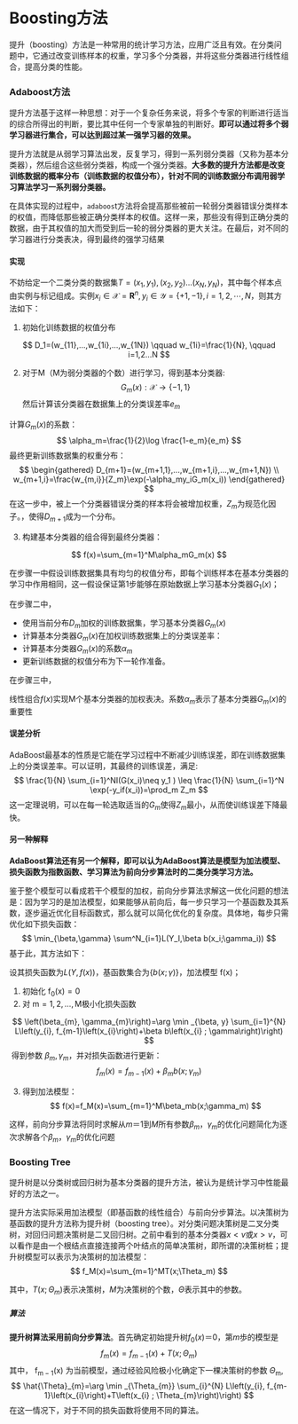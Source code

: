 # Boosting方法

提升（boosting）方法是一种常用的统计学习方法，应用广泛且有效。在分类问题中，它通过改变训练样本的权重，学习多个分类器，并将这些分类器进行线性组合，提高分类的性能。

### Adaboost方法

提升方法基于这样一种思想：对于一个复杂任务来说，将多个专家的判断进行适当的综合所得出的判断，要比其中任何一个专家单独的判断好。**即可以通过将多个弱学习器进行集合，可以达到超过某一强学习器的效果。**

提升方法就是从弱学习算法出发，反复学习，得到一系列弱分类器（又称为基本分类器），然后组合这些弱分类器，构成一个强分类器。**大多数的提升方法都是改变训练数据的概率分布（训练数据的权值分布），针对不同的训练数据分布调用弱学习算法学习一系列弱分类器。**

在具体实现的过程中，`adaboos`t方法将会提高那些被前一轮弱分类器错误分类样本的权值，而降低那些被正确分类样本的权值。这样一来，那些没有得到正确分类的数据，由于其权值的加大而受到后一轮的弱分类器的更大关注。在最后，对不同的学习器进行分类表决，得到最终的强学习结果

#### 实现

不妨给定一个二类分类的数据集$T={(x_1,y_1),(x_2,y_2)...(x_N,y_N)}$，其中每个样本点由实例与标记组成。实例$x_{i} \in \mathcal{X}=\mathbf{R}^{n}, y_{i} \in \mathcal{Y}=\{+1,-1\}, i=1,2, \cdots, N$​，则其方法如下：

1. 初始化训练数据的权值分布

$$
D_1=(w_{11},...,w_{1i},...,w_{1N})  \qquad w_{1i}=\frac{1}{N}, \qquad i=1,2...N
$$

2. 对于M（M为弱分类器的个数）进行学习，得到基本分类器:
$$
G_m(x):\mathcal X \rightarrow \{-1,1\}
$$
然后计算该分类器在数据集上的分类误差率$e_m$

计算$G_m(x)$​的系数：
$$
\alpha_m=\frac{1}{2}\log \frac{1-e_m}{e_m}
$$
最终更新训练数据集的权重分布：
$$
\begin{gathered}
D_{m+1}=(w_{m+1,1},...,w_{m+1,i},...,w_{m+1,N})  \\
w_{m+1,i}=\frac{w_{m,i}}{Z_m}\exp(-\alpha_my_iG_m(x_i))
\end{gathered}
$$
在这一步中，被上一个分类器错误分类的样本将会被增加权重，$Z_m$为规范化因子。，使得$D_{m+1}$成为一个分布。

3. 构建基本分类器的组合得到最终分类器：

$$
f(x)=\sum_{m=1}^M\alpha_mG_m(x)
$$

在步骤一中假设训练数据集具有均匀的权值分布，即每个训练样本在基本分类器的学习中作用相同，这一假设保证第1步能够在原始数据上学习基本分类器$G_1(x)$​；

在步骤二中，

- 使用当前分布$D_m$​加权的训练数据集，学习基本分类器$G_m(x)$
- 计算基本分类器$G_m(x$)在加权训练数据集上的分类误差率：
- 计算基本分类器$G_m(x)$的系数$\alpha_m$
- 更新训练数据的权值分布为下一轮作准备。

在步骤三中，

线性组合$f(x$)实现M个基本分类器的加权表决。系数$\alpha_m$表示了基本分类器$G_m(x)$的重要性

#### 误差分析

AdaBoost最基本的性质是它能在学习过程中不断减少训练误差，即在训练数据集上的分类误差率。可以证明，其最终的训练误差，满足:
$$
\frac{1}{N} \sum_{i=1}^NI(G(x_i)\neq y_1 ) \leq \frac{1}{N} \sum_{i=1}^N \exp(-y_if(x_i))=\prod_m Z_m
$$
这一定理说明，可以在每一轮选取适当的$G_m$​使得$Z_m$​最小，从而使训练误差下降最快。

#### 另一种解释

**AdaBoost算法还有另一个解释，即可以认为AdaBoost算法是模型为加法模型、损失函数为指数函数、学习算法为前向分步算法时的二类分类学习方法。**

鉴于整个模型可以看成若干个模型的加权，前向分步算法求解这一优化问题的想法是：因为学习的是加法模型，如果能够从前向后，每一步只学习一个基函数及其系数，逐步逼近优化目标函数式，那么就可以简化优化的复杂度。具体地，每步只需优化如下损失函数：
$$
\min_{\beta,\gamma} \sum^N_{i=1}L(Y_I,\beta b(x_i;\gamma_i))
$$
基于此，其方法如下：

设其损失函数为$L(Y,f(x))$​，基函数集合为$\{b(x;\gamma )\}$​，加法模型 $\mathrm{f}(\mathrm{x})_{}$；​

1. 初始化 $\mathrm{f}_{0}(\mathrm{x})=0$​
2. 对 $\mathrm{m}=1,2, \ldots, \mathrm{M}$​​
极小化损失函数

$$
\left(\beta_{m}, \gamma_{m}\right)=\arg \min _{\beta, y} \sum_{i=1}^{N} L\left(y_{i}, f_{m-1}\left(x_{i}\right)+\beta b\left(x_{i} ; \gamma\right)\right)
$$
​	得到参数 $\beta_{m}, \gamma_{m}$​，并对损失函数进行更新：
$$
f_m(x)=f_{m-1}(x)+\beta_mb(x;\gamma_m)
$$

3. 得到加法模型：
   $$
   f(x)=f_M(x)=\sum_{m=1}^M\beta_mb(x;\gamma_m)
   $$
   

这样，前向分步算法将同时求解从$m＝1$到$M$所有参数$\beta_m$，$\gamma_m$的优化问题简化为逐次求解各个$\beta_m$，$\gamma_m$的优化问题

### Boosting Tree

提升树是以分类树或回归树为基本分类器的提升方法，被认为是统计学习中性能最好的方法之一。

提升方法实际采用加法模型（即基函数的线性组合）与前向分步算法。以决策树为基函数的提升方法称为提升树（boosting tree）。对分类问题决策树是二叉分类树，对回归问题决策树是二叉回归树。之前中看到的基本分类器$x<v$或$x>v$​，可以看作是由一个根结点直接连接两个叶结点的简单决策树，即所谓的决策树桩；提升树模型可以表示为决策树的加法模型：
$$
f_M(x)=\sum_{m=1}^MT(x;\Theta_m)
$$

其中，$T(x;\Theta_m)$​表示决策树，$M$为决策树的个数，$\Theta$表示其中的参数。​

##### 算法

**提升树算法采用前向分步算法**。首先确定初始提升树$f_0(x)＝0$，第$m$歩的模型是
$$
f_{m}(x)=f_{m-1}(x)+T\left(x ; \Theta_{m}\right)
$$
其中， $\mathrm{f}_{\mathrm{m}-1}(\mathrm{x})$ 为当前模型，通过经验风险极小化确定下一棵决策树的参数 $\Theta_{\mathrm{m}}$,
$$
\hat{\Theta}_{m}=\arg \min _{\Theta_{m}} \sum_{i}^{N} L\left(y_{i}, f_{m-1}\left(x_{i}\right)+T\left(x_{i} ; \Theta_{m}\right)\right)
$$
在这一情况下，对于不同的损失函数将使用不同的算法。

